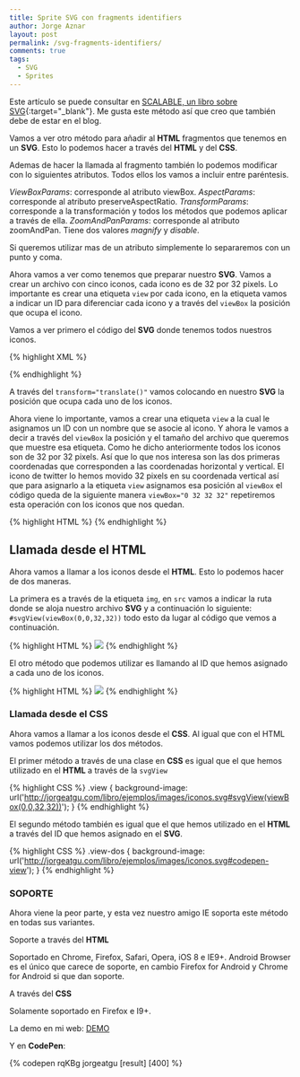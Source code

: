 ```yaml
---
title: Sprite SVG con fragments identifiers
author: Jorge Aznar
layout: post
permalink: /svg-fragments-identifiers/
comments: true
tags:
  - SVG
  - Sprites
---
```


Este artículo se puede consultar en [SCALABLE, un libro sobre SVG](http://leanpub.com/scalable){:target="_blank"}. Me gusta este método así que creo que también debe de estar en el blog.

Vamos a ver otro método para añadir al **HTML** fragmentos que tenemos en un **SVG**. Esto lo podemos hacer a través del **HTML** y del **CSS**.

Ademas de hacer la llamada al fragmento también lo podemos modificar con lo siguientes atributos. Todos ellos los vamos a incluir entre paréntesis.

*ViewBoxParams*: corresponde al atributo viewBox.
*AspectParams*: corresponde al atributo preserveAspectRatio.
*TransformParams*: corresponde a la transformación y todos los métodos que podemos aplicar a través de ella.
*ZoomAndPanParams*: corresponde al atributo zoomAndPan. Tiene dos valores *magnify* y *disable*.

Si queremos utilizar mas de un atributo simplemente lo separaremos con un punto y coma.

Ahora vamos a ver como tenemos que preparar nuestro **SVG**. Vamos a crear un archivo con cinco iconos, cada icono es de 32 por 32 pixels. Lo importante es crear una etiqueta `view` por cada icono, en la etiqueta vamos a indicar un ID para diferenciar cada icono y a través del `viewBox` la posición que ocupa el icono.

Vamos a ver primero el código del **SVG** donde tenemos todos nuestros iconos.

{% highlight XML %}
<g id="codepen">
   <!-- AQUÍ VA EL CODIGO DEL ICONO -->
</g>
<g id="twitter" transform="translate(0 32)">
    <!-- AQUÍ VA EL CODIGO DEL ICONO -->
</g>
<g id="github" transform="translate(0 64)">
    <!-- AQUÍ VA EL CODIGO DEL ICONO -->
</g>
<g id="dribbble" transform="translate(0 96)">
   <!-- AQUÍ VA EL CODIGO DEL ICONO -->
</g>
<g id="behance" transform="translate(0 128)">
    <!-- AQUÍ VA EL CODIGO DEL ICONO -->
</g>
{% endhighlight %}

A través del `transform="translate()"` vamos colocando en nuestro **SVG** la posición que ocupa cada uno de los iconos.


Ahora viene lo importante, vamos a crear una etiqueta `view` a la cual le asignamos un ID con un nombre que se asocie al icono. Y ahora le vamos a decir a través del `viewBox` la posición y el tamaño del archivo que queremos que muestre esa etiqueta. Como he dicho anteriormente todos los iconos son de 32 por 32 pixels. Así que lo que nos interesa son las dos primeras coordenadas que corresponden a las coordenadas horizontal y vertical. El icono de twitter lo hemos movido 32 pixels en su coordenada vertical así que para asignarlo a la etiqueta `view` asignamos esa posición al `viewBox` el código queda de la siguiente manera `viewBox="0 32 32 32"` repetiremos esta operación con los iconos que nos quedan.

{% highlight HTML %}
<view id="codepen-view" viewBox="0 0 32 32"/>
<view id="twitter-view" viewBox="0 32 32 32"/>
<view id="github-view" viewBox="0 64 32 32"/>
<view id="dribbble-view" viewBox="0 96 32 32"/>
<view id="behance-view" viewBox="0 128 32 32"/>
{% endhighlight %}

## Llamada desde el HTML

Ahora vamos a llamar a los iconos desde el **HTML**. Esto lo podemos hacer de dos maneras.

La primera es a través de la etiqueta `img`, en `src` vamos a indicar la ruta donde se aloja nuestro archivo **SVG** y a continuación lo siguiente: `#svgView(viewBox(0,0,32,32))` todo esto da lugar al código que vemos a continuación.

{% highlight HTML %}
<img src="http://jorgeatgu.com/libro/ejemplos/images/iconos.svg#svgView(viewBox(0,32,32,32))" class="iconos-size">
{% endhighlight %}

El otro método que podemos utilizar es llamando al ID que hemos asignado a cada uno de los iconos.

{% highlight HTML %}
<img src="http://jorgeatgu.com/libro/ejemplos/images/iconos.svg#codepen-view" class="iconos-size">
{% endhighlight %}

### Llamada desde el CSS

Ahora vamos a llamar a los iconos desde el **CSS**. Al igual que con el HTML vamos podemos utilizar los dos métodos.

El primer método a través de una clase en **CSS** es igual que el que hemos utilizado en el **HTML** a través de la `svgView`

{% highlight CSS %}
.view {
background-image: url('http://jorgeatgu.com/libro/ejemplos/images/iconos.svg#svgView(viewBox(0,0,32,32))');
}
{% endhighlight %}

El segundo método también es igual que el que hemos utilizado en el **HTML** a través del ID que hemos asignado en el **SVG**.

{% highlight CSS %}
.view-dos {
background-image: url('http://jorgeatgu.com/libro/ejemplos/images/iconos.svg#codepen-view');
}
{% endhighlight %}


### SOPORTE

Ahora viene la peor parte, y esta vez nuestro amigo IE soporta este método en todas sus variantes.

Soporte a través del **HTML**

Soportado en Chrome, Firefox, Safari, Opera, iOS 8 e IE9+. Android Browser es el único que carece de soporte, en cambio Firefox for Android y Chrome for Android si que dan soporte.

A través del **CSS**

Solamente soportado en Firefox e I9+.

La demo en mi web: [DEMO](jorgeatgu.com/libro/ejemplos/fragments-iconos.html)

Y en **CodePen**:

{% codepen rqKBg jorgeatgu [result] [400] %}

